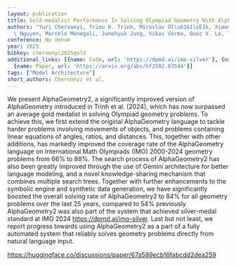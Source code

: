 ```yaml
---
layout: publication
title: Gold-medalist Performance In Solving Olympiad Geometry With Alphageometry2
authors: "Yuri Chervonyi, Trieu H. Trinh, Miroslav Ol\u0161\xE1k, Xiaomeng Yang, Hoang\
  \ Nguyen, Marcelo Menegali, Junehyuk Jung, Vikas Verma, Quoc V. Le, Thang Luong"
conference: No Venue
year: 2025
bibkey: chervonyi2025gold
additional_links: [{name: Code, url: 'https://dpmd.ai/imo-silver'}, {name: Code, url: 'https://huggingface.co/discussions/paper/67a589ecb16fabcdd2dea259'},
  {name: Paper, url: 'https://arxiv.org/abs/hf2502.03544'}]
tags: ["Model Architecture"]
short_authors: Chervonyi et al.
---
```

We present AlphaGeometry2, a significantly improved version of AlphaGeometry introduced in Trinh et al. (2024), which has now surpassed an average gold medalist in solving Olympiad geometry problems. To achieve this, we first extend the original AlphaGeometry language to tackle harder problems involving movements of objects, and problems containing linear equations of angles, ratios, and distances. This, together with other additions, has markedly improved the coverage rate of the AlphaGeometry language on International Math Olympiads (IMO) 2000-2024 geometry problems from 66% to 88%. The search process of AlphaGeometry2 has also been greatly improved through the use of Gemini architecture for better language modeling, and a novel knowledge-sharing mechanism that combines multiple search trees. Together with further enhancements to the symbolic engine and synthetic data generation, we have significantly boosted the overall solving rate of AlphaGeometry2 to 84% for all geometry problems over the last 25 years, compared to 54% previously. AlphaGeometry2 was also part of the system that achieved silver-medal standard at IMO 2024 https://dpmd.ai/imo-silver. Last but not least, we report progress towards using AlphaGeometry2 as a part of a fully automated system that reliably solves geometry problems directly from natural language input.

https://huggingface.co/discussions/paper/67a589ecb16fabcdd2dea259